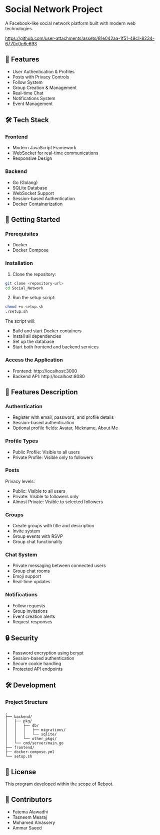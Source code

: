 # Social Network Project

A Facebook-like social network platform built with modern web technologies.

https://github.com/user-attachments/assets/81e042aa-1f51-49c1-8234-6770c0e8e693

## 🌟 Features

- User Authentication & Profiles
- Posts with Privacy Controls
- Follow System
- Group Creation & Management
- Real-time Chat
- Notifications System
- Event Management

## 🛠 Tech Stack

### Frontend
- Modern JavaScript Framework
- WebSocket for real-time communications
- Responsive Design

### Backend
- Go (Golang)
- SQLite Database
- WebSocket Support
- Session-based Authentication
- Docker Containerization

## 🚀 Getting Started

### Prerequisites

- Docker
- Docker Compose

### Installation

1. Clone the repository:
```bash
git clone <repository-url>
cd Social_Network
```

2. Run the setup script:
```bash
chmod +x setup.sh
./setup.sh
```

The script will:
- Build and start Docker containers
- Install all dependencies
- Set up the database
- Start both frontend and backend services

### Access the Application

- Frontend: http://localhost:3000
- Backend API: http://localhost:8080

## 📝 Features Description

### Authentication
- Register with email, password, and profile details
- Session-based authentication
- Optional profile fields: Avatar, Nickname, About Me

### Profile Types
- Public Profile: Visible to all users
- Private Profile: Visible only to followers

### Posts
Privacy levels:
- Public: Visible to all users
- Private: Visible to followers only
- Almost Private: Visible to selected followers

### Groups
- Create groups with title and description
- Invite system
- Group events with RSVP
- Group chat functionality

### Chat System
- Private messaging between connected users
- Group chat rooms
- Emoji support
- Real-time updates

### Notifications
- Follow requests
- Group invitations
- Event creation alerts
- Request responses

## 🔒 Security

- Password encryption using bcrypt
- Session-based authentication
- Secure cookie handling
- Protected API endpoints

## 🛠 Development

### Project Structure
```
.
├── backend/
│   ├── pkg/
│   │   ├── db/
│   │   │   ├── migrations/
│   │   │   └── sqlite/
│   │   └── other_pkgs/
│   └── cmd/server/main.go
├── frontend/
├── docker-compose.yml
└── setup.sh
```

## 📄 License

This program developed within the scope of Reboot.

## 👥 Contributors

- Fatema Alawadhi
- Tasneem Mearaj
- Mohamed Alnassery
- Ammar Saeed
